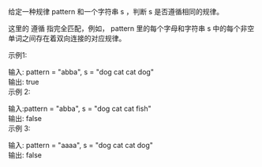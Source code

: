 给定一种规律 pattern 和一个字符串 s ，判断 s 是否遵循相同的规律。

这里的 遵循 指完全匹配，例如， pattern 里的每个字母和字符串 s 中的每个非空单词之间存在着双向连接的对应规律。

示例1:

输入: pattern = "abba", s = "dog cat cat dog"    
输出: true    
示例 2:

输入:pattern = "abba", s = "dog cat cat fish"    
输出: false    
示例 3:

输入: pattern = "aaaa", s = "dog cat cat dog"  
输出: false  